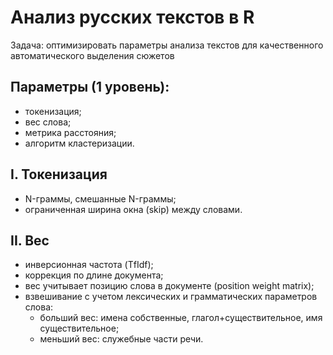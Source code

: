 # Анализ русских текстов в R

Задача: оптимизировать параметры анализа текстов для качественного автоматического выделения сюжетов

## Параметры (1 уровень):
  - токенизация;
  - вес слова;
  - метрика расстояния;
  - алгоритм кластеризации.

## I. Токенизация
  - N-граммы, смешанные N-граммы;
  - ограниченная ширина окна (skip) между словами.

## II. Вес
  - инверсионная частота (TfIdf);
  - коррекция по длине документа;
  - вес учитывает позицию слова в документе (position weight matrix);
  - взвешивание с учетом лексических и грамматических параметров слова:
    - больший вес: имена собственные, глагол+существительное, имя существительное;
    - меньший вес: служебные части речи.
